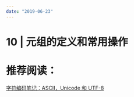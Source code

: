 ```yaml
---
date: "2019-06-23"
---  
```

      
# 10 | 元组的定义和常用操作
# 推荐阅读：

[字符编码笔记：ASCII，Unicode 和 UTF-8](http://www.ruanyifeng.com/blog/2007/10/ascii_unicode_and_utf-8.html)

<!-- [[[read_end]]] -->